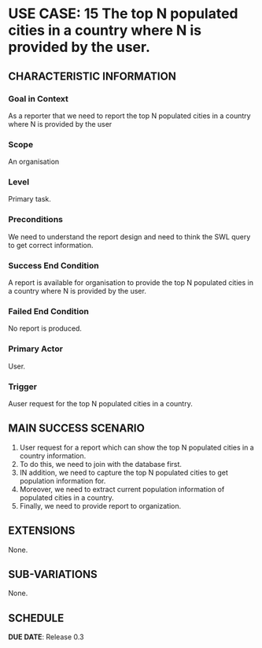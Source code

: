 # USE CASE: 15 The top N populated cities in a country where N is provided by the user.

## CHARACTERISTIC INFORMATION

### Goal in Context

As a reporter that we need to report the top N populated cities in a country where N is provided by the user

### Scope

An organisation

### Level

Primary task.

### Preconditions

We need to understand the report design and need to think the SWL query to get correct information.

### Success End Condition

A report is available for organisation to provide the top N populated cities in a country where N is provided by the user.

### Failed End Condition

No report is produced.

### Primary Actor

User.

### Trigger

Auser request for the top N populated cities in a country.

## MAIN SUCCESS SCENARIO

1. User request for a report which can show the top N populated cities in a country information.
2. To do this, we need to join with the database first.
3. IN addition, we need to capture the top N populated cities to get population information for.
4. Moreover, we need to extract current population information of populated cities in a country.
5. Finally, we need to  provide report to organization.

## EXTENSIONS
None.

## SUB-VARIATIONS

None.

## SCHEDULE

**DUE DATE**: Release 0.3
